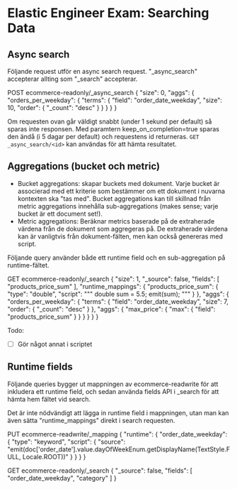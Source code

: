 # Elastic Engineer Exam: Searching Data

## Async search

Följande request utför en async search request. "_async_search" accepterar allting som "_search" accepterar.

POST ecommerce-readonly/_async_search
{
  "size": 0,
  "aggs": {
    "orders_per_weekday": {
      "terms": {
        "field": "order_date_weekday",
        "size": 10,
        "order": {
          "_count": "desc"
        }
      }
    }
  }
}

Om requesten ovan går väldigt snabbt (under 1 sekund per default) så sparas inte responsen. Med paramtern keep_on_completion=true sparas den ändå (i 5 dagar per default) och requestens id returneras. `GET _async_search/<id>` kan användas för att hämta resultatet. 

## Aggregations (bucket och metric)

- Bucket aggregations: skapar buckets med dokument. Varje bucket är associerad med ett kriterie som bestämmer om ett dokument i nuvarna kontexten ska "tas med". Bucket aggregations kan till skillnad från metric aggregations innehålla sub-aggregations (makes sense; varje bucket är ett document set!).
- Metric aggregations: Beräknar metrics baserade på de extraherade värdena från de dokument som aggregeras på. De extraherade värdena kan är vanligtvis från dokument-fälten, men kan också genereras med script.

Följande query använder både ett runtime field och en sub-aggregation på runtime-fältet. 

GET ecommerce-readonly/_search
{
  "size": 1,
  "_source": false, 
  "fields": [
    "products_price_sum"
  ], 
  "runtime_mappings": {
    "products_price_sum": {
      "type": "double",
      "script": """
      double sum = 5.5;
      emit(sum);
      """
    }
  },
  "aggs": {
    "orders_per_weekday": {
      "terms": {
        "field": "order_date_weekday",
        "size": 7,
        "order": {
          "_count": "desc"
        }
      },
      "aggs": {
        "max_price": {
          "max": {
            "field": "products_price_sum"
          }
        }
      }
    }
  }
}

Todo: 

- [ ] Gör något annat i scriptet

## Runtime fields

Följande queries bygger ut mappningen av ecommerce-readwrite för att inkludera ett runtime field, och sedan använda fields API i _search för att hämta hem fältet vid search.

Det är inte nödvändigt att lägga in runtime field i mappningen, utan man kan även sätta "runtime_mappings" direkt i search requesten.

PUT ecommerce-readwrite/_mapping
{
  "runtime": {
    "order_date_weekday": {
      "type": "keyword",
      "script": {
        "source": "emit(doc['order_date'].value.dayOfWeekEnum.getDisplayName(TextStyle.FULL, Locale.ROOT))"
      }
    }
  }
}

GET ecommerce-readonly/_search
{
  "_source": false,
  "fields": [
    "order_date_weekday",
    "category"
  ]
}
